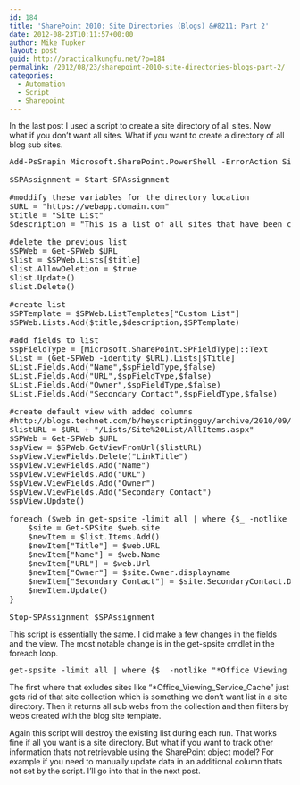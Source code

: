 ```yaml
---
id: 184
title: 'SharePoint 2010: Site Directories (Blogs) &#8211; Part 2'
date: 2012-08-23T10:11:57+00:00
author: Mike Tupker
layout: post
guid: http://practicalkungfu.net/?p=184
permalink: /2012/08/23/sharepoint-2010-site-directories-blogs-part-2/
categories:
  - Automation
  - Script
  - Sharepoint
---
```

In the last post I used a script to create a site directory of all sites. Now what if you don&#8217;t want all sites. What if you want to create a directory of all blog sub sites.

<pre class="brush: powershell; gutter: false">Add-PsSnapin Microsoft.SharePoint.PowerShell -ErrorAction SilentlyContinue

$SPAssignment = Start-SPAssignment

#moddify these variables for the directory location
$URL = "https://webapp.domain.com"
$title = "Site List"
$description = "This is a list of all sites that have been created."

#delete the previous list
$SPWeb = Get-SPWeb $URL
$list = $SPWeb.Lists[$title]
$list.AllowDeletion = $true
$list.Update()
$list.Delete()

#create list
$SPTemplate = $SPWeb.ListTemplates["Custom List"]
$SPWeb.Lists.Add($title,$description,$SPTemplate)

#add fields to list
$spFieldType = [Microsoft.SharePoint.SPFieldType]::Text
$list = (Get-SPWeb -identity $URL).Lists[$Title]
$List.Fields.Add("Name",$spFieldType,$false)
$List.Fields.Add("URL",$spFieldType,$false)
$List.Fields.Add("Owner",$spFieldType,$false)
$List.Fields.Add("Secondary Contact",$spFieldType,$false)

#create default view with added columns
#http://blogs.technet.com/b/heyscriptingguy/archive/2010/09/22/use-powershell-to-manage-lists-views-and-items-in-sharepoint.aspx
$listURL = $URL + "/Lists/Site%20List/AllItems.aspx"
$SPWeb = Get-SPWeb $URL
$spView = $SPWeb.GetViewFromUrl($listURL)
$spView.ViewFields.Delete("LinkTitle")
$spView.ViewFields.Add("Name")
$spView.ViewFields.Add("URL")
$spView.ViewFields.Add("Owner")
$spView.ViewFields.Add("Secondary Contact")
$spView.Update()

foreach ($web in get-spsite -limit all | where {$_ -notlike "*Office_Viewing_Service_Cache"}  | Get-SPWeb -limit all  | Where {$_.WebTemplate -eq "BLOG"}) {
    $site = Get-SPSite $web.site
	$newItem = $list.Items.Add()
	$newItem["Title"] = $web.URL
    $newItem["Name"] = $web.Name
	$newItem["URL"] = $web.Url
    $newItem["Owner"] = $site.Owner.displayname
    $newItem["Secondary Contact"] = $site.SecondaryContact.DisplayName
	$newItem.Update()
}

Stop-SPAssignment $SPAssignment</pre>

This script is essentially the same. I did make a few changes in the fields and the view. The most notable change is in the get-spsite cmdlet in the foreach loop.

<pre class="brush: powershell; gutter: false">get-spsite -limit all | where {$_ -notlike "*Office_Viewing_Service_Cache"}  | Get-SPWeb -limit all  | Where {$_.WebTemplate -eq "BLOG"}</pre>

The first where that exludes sites like &#8220;*Office\_Viewing\_Service_Cache&#8221; just gets rid of that site collection which is something we don&#8217;t want list in a site directory. Then it returns all sub webs from the collection and then filters by webs created with the blog site template.

Again this script will destroy the existing list during each run. That works fine if all you want is a site directory. But what if you want to track other information thats not retrievable using the SharePoint object model? For example if you need to manually update data in an additional column thats not set by the script. I&#8217;ll go into that in the next post.